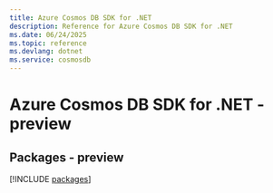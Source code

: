 ```yaml
---
title: Azure Cosmos DB SDK for .NET
description: Reference for Azure Cosmos DB SDK for .NET
ms.date: 06/24/2025
ms.topic: reference
ms.devlang: dotnet
ms.service: cosmosdb
---
```

# Azure Cosmos DB SDK for .NET - preview
## Packages - preview
[!INCLUDE [packages](cosmos-db-index.md)]